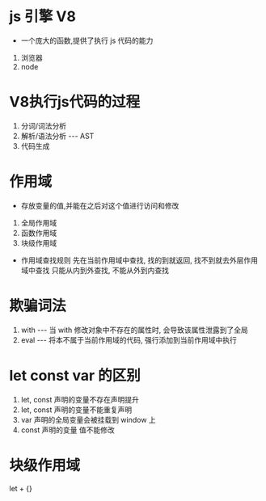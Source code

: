 # js 引擎 V8
- 一个庞大的函数,提供了执行 js 代码的能力
1. 浏览器
2. node

# V8执行js代码的过程
1. 分词/词法分析
2. 解析/语法分析 --- AST
3. 代码生成


# 作用域
- 存放变量的值,并能在之后对这个值进行访问和修改
1. 全局作用域
2. 函数作用域
3. 块级作用域

- 作用域查找规则
先在当前作用域中查找, 找的到就返回, 找不到就去外层作用域中查找
只能从内到外查找, 不能从外到内查找


# 欺骗词法
1. with --- 当 with 修改对象中不存在的属性时, 会导致该属性泄露到了全局
2. eval --- 将本不属于当前作用域的代码, 强行添加到当前作用域中执行


# let const var 的区别
1. let, const 声明的变量不存在声明提升
2. let, const 声明的变量不能重复声明
3. var 声明的全局变量会被挂载到 window 上
4. const 声明的变量 值不能修改


# 块级作用域
let + {}

